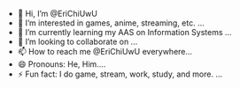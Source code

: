 - 👋 Hi, I’m @EriChiUwU
- 👀 I’m interested in games, anime, streaming, etc. ...
- 🌱 I’m currently learning my AAS on Information Systems ...
- 💞️ I’m looking to collaborate on ...
- 📫 How to reach me @EriChiUwU everywhere...
- 😄 Pronouns: He, Him....
- ⚡ Fun fact: I do game, stream, work, study, and more. ...

<!---
EriChiUwU/EriChiUwU is a ✨ special ✨ repository because its `README.md` (this file) appears on your GitHub profile.
You can click the Preview link to take a look at your changes.
--->
